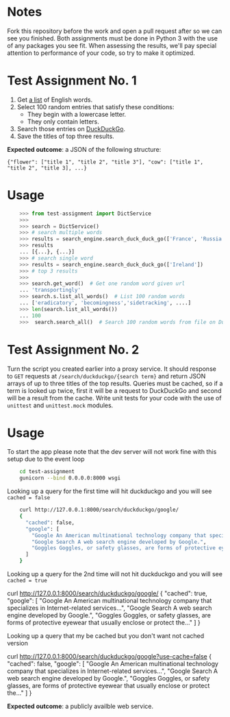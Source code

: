 # Notes
Fork this repository before the work and open a pull request after so we can see you finished. Both assignments must be done in Python 3 with the use of any packages you see fit. When assessing the results, we'll pay special attention to performance of your code, so try to make it optimized.

# Test Assignment No. 1
1. Get [a list](https://raw.githubusercontent.com/dwyl/english-words/master/words.txt) of English words.
2. Select 100 random entries that satisfy these conditions:
   * They begin with a lowercase letter.
   * They only contain letters.
3. Search those entries on [DuckDuckGo](https://duckduckgo.com).
4. Save the titles of top three results.


**Expected outcome**: a JSON of the following structure:
```
{"flower": ["title 1", "title 2", "title 3"], "cow": ["title 1", "title 2", "title 3], ...}
```

# Usage


```python
    >>> from test-assignment import DictService
    >>>
    >>> search = DictService()
    >>> # search multiple words
    >>> results = search_engine.search_duck_duck_go(['France', 'Russia'])
    >>> results
    ... [{...}, {...}]
    >>> # search single word
    >>> results = search_engine.search_duck_duck_go(['Ireland'])
    >>> # top 3 results
    >>>
    >>> search.get_word()  # Get one random word given url
    ... 'transportingly'
    >>> search.s.list_all_words()  # List 100 random words
    ... ['eradicatory', 'becomingness','sidetracking', ....]
    >>> len(search.list_all_words())
    ... 100
    >>>  search.search_all()  # Search 100 random words from file on DuckDuckGo and save to file.
```

# Test Assignment No. 2
Turn the script you created earlier into a proxy service. It should response to `GET` requests at `/search/duckduckgo/{search term}` and return JSON arrays of up to three titles of the top results. Queries must be cached, so if a term is looked up twice, first it will be a request to DuckDuckGo and second will be a result from the cache. Write unit tests for your code with the use of `unittest` and `unittest.mock` modules.


# Usage
To start the app please note that the dev server will not work fine with this setup due to the event loop


```bash
    cd test-assignment
    gunicorn --bind 0.0.0.0:8000 wsgi
```

Looking up a query for the first time will hit duckduckgo and you will see `cached = false`

```bash
    curl http://127.0.0.1:8000/search/duckduckgo/google/
    {
      "cached": false,
      "google": [
        "Google An American multinational technology company that specializes in Internet-related services...",
        "Google Search A web search engine developed by Google.",
        "Goggles Goggles, or safety glasses, are forms of protective eyewear that usually enclose or protect the..."
      ]
    }
```

Looking up a query for the 2nd time will not hit duckduckgo and you will see `cached = true`

curl http://127.0.0.1:8000/search/duckduckgo/google/
{
  "cached": true,
  "google": [
    "Google An American multinational technology company that specializes in Internet-related services...",
    "Google Search A web search engine developed by Google.",
    "Goggles Goggles, or safety glasses, are forms of protective eyewear that usually enclose or protect the..."
  ]
}


Looking up a query that my be cached but you don't want not cached version

curl http://127.0.0.1:8000/search/duckduckgo/google?use-cache=false
{
  "cached": false,
  "google": [
    "Google An American multinational technology company that specializes in Internet-related services...",
    "Google Search A web search engine developed by Google.",
    "Goggles Goggles, or safety glasses, are forms of protective eyewear that usually enclose or protect the..."
  ]
}


**Expected outcome**: a publicly availble web service.
